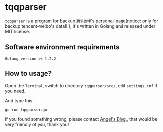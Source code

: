 # tqqparser

`tqqparser` is a program for backup `腾讯微博`'s personal-page(notice: only for backup tencent-weibo's data!!!), it's written in Golang and released under MIT license.

## Software environment requirements

    Golang version >= 1.2.2

## How to usage?

Open the `Terminal`, switch to directory `tqqparser/src/`, edit `settings.cnf` if you need.

And type this:

    go run tqqparser.go

If you found something wrong, please contact [Angel's Blog.](http://www.0ee.com/about), that would be very friendly of you, thank you!

